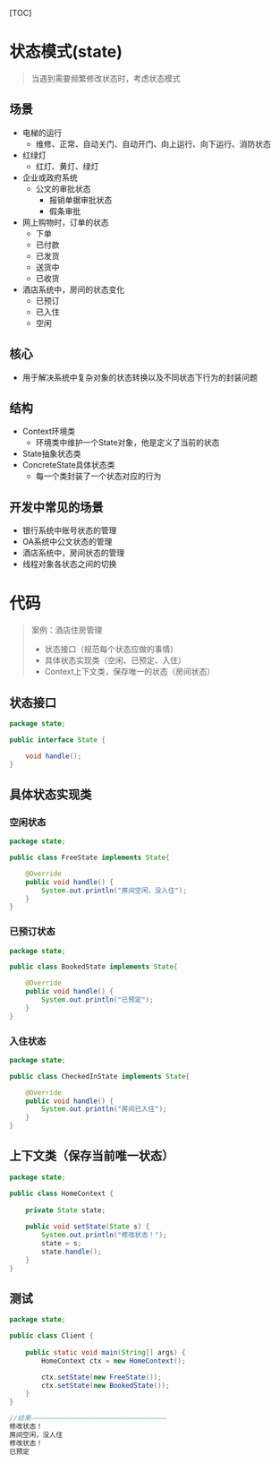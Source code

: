 [TOC]

# 状态模式(state)

> 当遇到需要频繁修改状态时，考虑状态模式

## 场景

- 电梯的运行
  - 维修、正常、自动关门、自动开门、向上运行、向下运行、消防状态
- 红绿灯
  - 红灯、黄灯、绿灯
- 企业或政府系统
  - 公文的审批状态
    - 报销单据审批状态
    - 假条审批
- 网上购物时，订单的状态
  - 下单
  - 已付款
  - 已发货
  - 送货中
  - 已收货
- 酒店系统中，房间的状态变化
  - 已预订
  - 已入住
  - 空闲



## 核心

- 用于解决系统中复杂对象的状态转换以及不同状态下行为的封装问题

## 结构

- Context环境类
  - 环境类中维护一个State对象，他是定义了当前的状态
- State抽象状态类
- ConcreteState具体状态类
  - 每一个类封装了一个状态对应的行为



## 开发中常见的场景

- 银行系统中账号状态的管理
- OA系统中公文状态的管理
- 酒店系统中，房间状态的管理
- 线程对象各状态之间的切换



# 代码

> 案例：酒店住房管理
>
> - 状态接口（规范每个状态应做的事情）
> - 具体状态实现类（空闲、已预定、入住）
> - Context上下文类，保存唯一的状态（房间状态）

## 状态接口

```java
package state;

public interface State {

	void handle();
}

```

## 具体状态实现类

### 空闲状态

```java
package state;

public class FreeState implements State{

	@Override
	public void handle() {
		System.out.println("房间空闲，没人住");
	}
}
```

### 已预订状态

```java
package state;

public class BookedState implements State{

	@Override
	public void handle() {
		System.out.println("已预定");
	}
}
```

### 入住状态

```java
package state;

public class CheckedInState implements State{

	@Override
	public void handle() {
		System.out.println("房间已入住");
	}
}
```



## 上下文类（保存当前唯一状态）

```java
package state;

public class HomeContext {
	
	private State state;
	
	public void setState(State s) {
		System.out.println("修改状态！");
		state = s;
		state.handle();
	}	
}
```



## 测试

```java
package state;

public class Client {
	
	public static void main(String[] args) {
		HomeContext ctx = new HomeContext();

		ctx.setState(new FreeState());
		ctx.setState(new BookedState());
	}
}

//结果——————————————————————————————————
修改状态！
房间空闲，没人住
修改状态！
已预定

```

